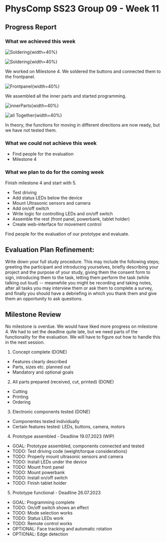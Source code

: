 # PhysComp SS23 Group 09 - Week 11

## Progress Report

### What we achieved this week

![Soldering](Figures/solderingButton.jpg){width=40%}

![Soldering](Figures/solderingButton2.jpg){width=40%}

We worked on Milestone 4. We soldered the buttons and connected them to the frontpanel. 

![Frontpanel](Figures/finishedFrontpanel.jpg){width=40%}

We assembled all the inner parts and started programming.

![innerParts](Figures/innerComponents_connected.jpg){width=40%}


![all Together](Figures/allTogether.jpg){width=40%}

In theory, the functions for moving in different directions are now ready, but we have not tested them.


### What we could not achieve this week

* Find people for the evaluation
* Milestone 4

### What we plan to do for the coming week

Finish milestone 4 and start with 5. 
* Test driving
* Add status LEDs below the device
* Mount Ultrasonic sensors and camera
* Add on/off switch
* Write logic for controlling LEDs and on/off switch
* Assemble the rest (front panel, powerbank, tablet holder)
* Create web-interface for movement control

Find people for the evaluation of our prototype and evaluate.


## Evaluation Plan Refinement:
Write down your full study procedure. This may include the following steps; greeting the participant and introducing yourselves, briefly describing your project and the purpose of your study, giving them the consent form to sign, introducing them to the task, letting them perform the task (while talking out loud) -- meanwhile you might be recording and taking notes, after all tasks you may interview them or ask them to complete a survey, and finally you should have a debriefing in which you thank them and give them an opportunity to ask questions.


## Milestone Review

No milestone is overdue. We would have liked more progress on milestone 4. We had to set the deadline quite late, but we need parts of the functionality for the evaluation. We will have to figure out how to handle this in the next session.

1. Concept complete (DONE)
- Features clearly described
- Parts, sizes etc. planned out
- Mandatory and optional goals

2. All parts prepared (received, cut, printed) (DONE)
- Cutting
- Printing
- Ordering

3. Electronic components tested (DONE)
- Componentes tested individually
- Certain features tested: LEDs, buttons, camera, motors

4. Prototype assembled - Deadline 19.07.2023 (WIP)
- GOAL: Prototype assembled, components connected and tested
- TODO: Test driving code (weight/torque considerations)
- TODO: Properly mount ultrasonic sensors and camera
- TODO: Install LEDs under the device
- TODO: Mount front panel
- TODO: Mount powerbank
- TODO: Install on/off switch
- TODO: Finish tablet holder

5. Prototype functional - Deadline 26.07.2023
- GOAL: Programming complete
- TODO: On/off switch shows an effect
- TODO: Mode selection works
- TODO: Status LEDs work
- TODO: Remote control works
- OPTIONAL: Face tracking and automatic rotation
- OPTIONAL: Edge detection
